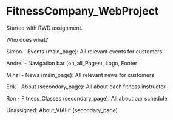 # FitnessCompany_WebProject
Started with RWD assignment.

Who does what?

Simon - Events (main_page): 
  All relevant events for customers
  
Andrei - Navigation bar (on_all_Pages), Logo, Footer

Mihai - News (main_page): 
  All relevant news for customers
  
Erik - About  (secondary_page): 
  All about each fitness instructor.
  
Ron - Fitness_Classes (secondary_page): 
  All about our schedule

Unassigned:
About_VIAFit (secondary_page)
